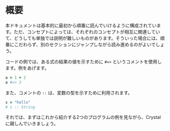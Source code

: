 # 概要

本ドキュメントは基本的に最初から順番に読んでいけるように構成されています。ただ、コンセプトによっては、それぞれのコンセプトが相互に関連していて、どうしても単独では説明が難しいものがあります。そういった場合には、順番にこだわらず、別のセクションにジャンプしながら読み進めるのがよいでしょう。

コードの例では、ある式の結果の値を示すために `#=>` というコメントを使用します。例をあげます。

```ruby
a = 1 + 2
a #=> 3
```

また、コメントの `::` は、変数の型を示すために利用されます。

```ruby
s = "hello"
# s :: String
```

それでは、まずはこれから紹介する2つのプログラムの例を見ながら、Crystal に親しんでいきましょう。
